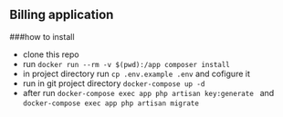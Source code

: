 
## Billing application

###how to install 

- clone this repo
- run `docker run --rm -v $(pwd):/app composer install`
- in project directory run `cp .env.example .env` and cofigure it  
- run in git project directory `docker-compose up -d` 
- after run `docker-compose exec app php artisan key:generate
` and `docker-compose exec app php artisan migrate
`
